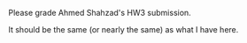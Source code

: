 Please grade Ahmed Shahzad's HW3 submission.

It should be the same (or nearly the same) as what I have here.

